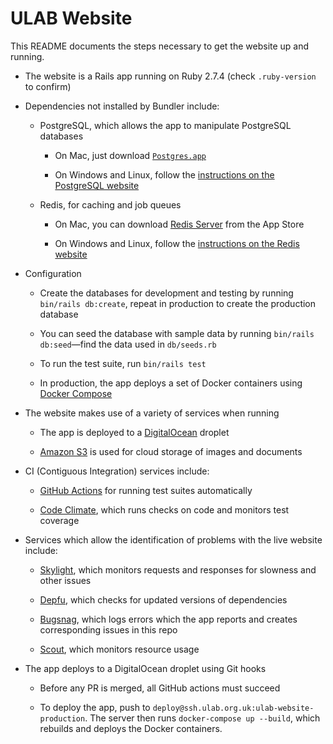 # ULAB Website

This README documents the steps necessary to get the website up and running.

* The website is a Rails app running on Ruby 2.7.4 (check `.ruby-version` to confirm)

* Dependencies not installed by Bundler include:

  * PostgreSQL, which allows the app to manipulate PostgreSQL databases
    
    * On Mac, just download [`Postgres.app`](https://postgresapp.com)
        
    * On Windows and Linux, follow the [instructions on the PostgreSQL website](https://www.postgresql.org/download/)
  
  * Redis, for caching and job queues

    * On Mac, you can download [Redis Server](https://langui.net/redis-server/) from the App Store
    
    * On Windows and Linux, follow the [instructions on the Redis website](https://redis.io/download)

* Configuration

  * Create the databases for development and testing by running `bin/rails db:create`, repeat in production to create the
    production database

  * You can seed the database with sample data by running `bin/rails db:seed`—find the data used in `db/seeds.rb`

  * To run the test suite, run `bin/rails test`

  * In production, the app deploys a set of Docker containers using [Docker Compose](https://docs.docker.com/compose/)

* The website makes use of a variety of services when running

  * The app is deployed to a [DigitalOcean](digitalocean.com/) droplet

  * [Amazon S3](https://aws.amazon.com/s3) is used for cloud storage of images and documents

* CI (Contiguous Integration) services include:

  * [GitHub Actions](https://github.com/features/actions) for running test suites automatically

  * [Code Climate](https://codeclimate.com/quality/), which runs checks on code and monitors test coverage

* Services which allow the identification of problems with the live website include:

  * [Skylight](https://www.skylight.io), which monitors requests and responses for slowness and other issues

  * [Depfu](https://depfu.com), which checks for updated versions of dependencies

  * [Bugsnag](https://www.bugsnag.com), which logs errors which the app reports and creates corresponding issues in this repo

  * [Scout](https://scoutapm.com), which monitors resource usage

* The app deploys to a DigitalOcean droplet using Git hooks

  * Before any PR is merged, all GitHub actions must succeed

  * To deploy the app, push to `deploy@ssh.ulab.org.uk:ulab-website-production`. The server then runs `docker-compose up --build`, which rebuilds and deploys the Docker containers.

